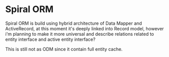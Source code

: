 # Spiral ORM

Spiral ORM is build using hybrid architecture of Data Mapper and ActiveRecord, at this moment it's
deeply linked into Record model, however i'm planning to make it more universal and describe relations
related to entity interface and active entity interface?

This is still not as ODM since it contain full entity cache.